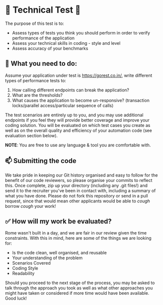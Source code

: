 # 🚀 Technical Test 🚀
The purpose of this test is to:
* Assess types of tests you think you should perform in order to verify performance of the application
* Assess your technical skills in coding - style and level
* Assess accuracy of your benchmarks

## 📕 What you need to do:
Assume your application under test is https://gorest.co.in/, write different types of performance tests to:
1. How calling different endpoints can break the application?
2. What are the thresholds?
3. What causes the application to become un-responsive? (transaction locks/parallel access/particular sequence of calls)

The test scenarios are entirely up to you, and you may use additional endpoints if you feel they will provide better coverage and improve your coding solution. You will be evaluated on which test cases you create as well as on the overall quality and efficiency of your automation code (see evaluation section below).

**NOTE**: You are free to use any language & tool you are comfortable with.

## 📫 Submitting the code
We take pride in keeping our Git history organised and easy to follow for the benefit of our code reviewers, so please organise your commits to reflect this.
Once complete, zip up your directory (including any .git files!) and send it to the recruiter you've been in contact with, including a summary of what you have done.
Please do not fork this repository or send in a pull request, since that would mean other applicants would be able to *cough* borrow *cough* your work!
 
## ✅ How will my work be evaluated?
Rome wasn't built in a day, and we are fair in our review given the time constraints. With this in mind, here are some of the things we are looking for:
* Is the code clean, well organised, and reusable
* Your understanding of the problem
* Scenarios Covered
* Coding Style
* Readability

Should you proceed to the next stage of the process, you may be asked to talk through the approach you took as well as what other approaches you might have taken or considered if more time would have been available. 
Good luck! 
 
